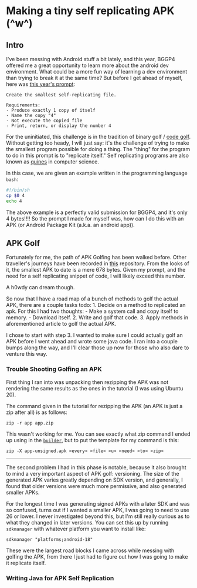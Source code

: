 # Making a tiny self replicating APK  (^w^)

## Intro
I've been messing with Android stuff a bit lately, and this year, BGGP4 offered me a great opportunity to learn more about 
the android dev environment. What could be a more fun way of learning a dev environment than trying to break it at the same time?
But before I get ahead of myself, here was [this year's prompt](https://binary.golf/):

``` Goal:
Create the smallest self-replicating file.

Requirements:
- Produce exactly 1 copy of itself
- Name the copy "4"
- Not execute the copied file
- Print, return, or display the number 4
```

For the uninitiated, this challenge is in the tradition of binary golf / [code golf](https://en.wikipedia.org/wiki/Code_golf).
Without getting too heady, I will just say: it's the challenge of trying to make the smallest program possible for doing a thing.
The "thing" for the program to do in this prompt is to "replicate itself." 
Self replicating programs are also known as [quines](https://en.wikipedia.org/wiki/Quine_(computing)) in computer science. 

In this case, we are given an example written in the programming language `bash`:

```bash
#!/bin/sh
cp $0 4
echo 4
```

The above example is a perfectly valid submission for BGGP4, and it's only 4 bytes!!!! So the prompt I made for myself was, how can I do this with an APK (or Android Package Kit (a.k.a. an android app)).

## APK Golf
Fortunately for me, the path of APK Golfing has been walked before. 
Other traveller's journeys have been recorded in [this](https://github.com/fractalwrench/ApkGolf) repository.
From the looks of it, the smallest APK to date is a mere 678 bytes. Given my prompt, and the need for a self
replicating snippet of code, I will likely exceed this number.

A h0wdy can dream though.

So now that I have a road map of a bunch of methods to golf the actual APK, there are a couple tasks todo:
	1. Decide on a method to replicated an apk. For this I had two thoughts:
		- Make a system call and copy itself to memory.
		- Download itself.
	2. Write and golf that code.
	3. Apply methods in aforementioned article to golf the actual APK. 

I chose to start with step 3. I wanted to make sure I could actually golf an APK before I went ahead and wrote 
some java code. I ran into a couple bumps along the way, and I'll clear those up now for those who also dare to 
venture this way.

### Trouble Shooting Golfing an APK
First thing I ran into was unpacking then rezipping the APK was not rendering the same results as the ones in the 
tutorial (I was using Ubuntu 20).

The command given in the tutorial for rezipping the APK (an APK is just a zip after all) is as follows:
```
zip -r app app.zip
```
This wasn't working for me. You can see exactly what zip command I ended up using in the [`builder`](https://github.com/h0wdee/bggp4/blob/b6fe99903491e4671a5f932913d6bb802c3db821/builder#L13C1-L13C1), 
but to put the template for my command is this:
```
zip -X app-unsigned.apk <every> <file> <u> <need> <to> <zip>
```
---

The second problem I had in this phase is notable, because it also brought to mind a very important aspect of 
APK golf: versioning. The size of the generated APK varies greatly depending on SDK version, and generally, 
I found that older versions were much more permissive, and also generated smaller APKs. 


For the longest time I was generating signed APKs with a later SDK and was so confused, turns out if I wanted a 
smaller APK, I was going to need to use 26 or lower. I never investigated beyond this, but I'm still really 
curious as to what they changed in later versions. 
You can set this up by running `sdkmanager` with whatever platform you want to install like:
```
sdkmanager "platforms;android-18"
```

These were the largest road blocks I came across while messing with golfing the APK, from there I just had to 
figure out how I was going to make it replicate itself.

### Writing Java for APK Self Replication














